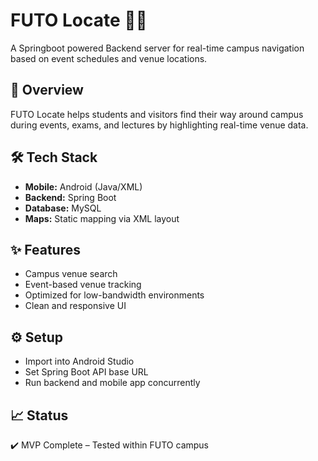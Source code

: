 # FUTO Locate 🧭🏫
A Springboot powered Backend server for real-time campus navigation based on event schedules and venue locations.

## 📖 Overview
FUTO Locate helps students and visitors find their way around campus during events, exams, and lectures by highlighting real-time venue data.

## 🛠 Tech Stack
- **Mobile:** Android (Java/XML)
- **Backend:** Spring Boot
- **Database:** MySQL
- **Maps:** Static mapping via XML layout

## ✨ Features
- Campus venue search
- Event-based venue tracking
- Optimized for low-bandwidth environments
- Clean and responsive UI

## ⚙️ Setup
- Import into Android Studio
- Set Spring Boot API base URL
- Run backend and mobile app concurrently

## 📈 Status
✔️ MVP Complete – Tested within FUTO campus

